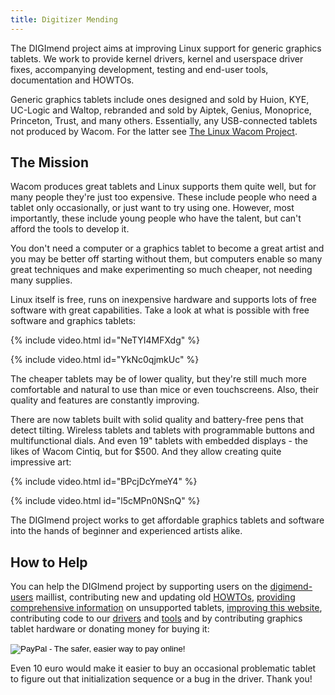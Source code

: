 ```yaml
---
title: Digitizer Mending
---
```

The DIGImend project aims at improving Linux support for generic graphics
tablets. We work to provide kernel drivers, kernel and userspace driver fixes,
accompanying development, testing and end-user tools, documentation and
HOWTOs. 

Generic graphics tablets include ones designed and sold by Huion, KYE,
UC-Logic and Waltop, rebranded and sold by Aiptek, Genius, Monoprice,
Princeton, Trust, and many others. Essentially, any USB-connected tablets not
produced by Wacom. For the latter see [The Linux Wacom
Project](http://linuxwacom.sourceforge.net/).

The Mission
-----------

Wacom produces great tablets and Linux supports them quite well, but for many
people they're just too expensive. These include people who need a tablet only
occasionally, or just want to try using one. However, most importantly, these
include young people who have the talent, but can't afford the tools to
develop it.

You don't need a computer or a graphics tablet to become a great artist and
you may be better off starting without them, but computers enable so many
great techniques and make experimenting so much cheaper, not needing many
supplies.

Linux itself is free, runs on inexpensive hardware and supports lots of free
software with great capabilities. Take a look at what is possible with
free software and graphics tablets:

{% include video.html id="NeTYI4MFXdg" %}

{% include video.html id="YkNc0qjmkUc" %}

The cheaper tablets may be of lower quality, but they're still much more
comfortable and natural to use than mice or even touchscreens. Also, their
quality and features are constantly improving.

There are now tablets built with solid quality and battery-free pens that
detect tilting. Wireless tablets and tablets with programmable buttons and
multifunctional dials. And even 19" tablets with embedded displays - the likes
of Wacom Cintiq, but for $500. And they allow creating quite impressive art:

{% include video.html id="BPcjDcYmeY4" %}

{% include video.html id="l5cMPn0NSnQ" %}

The DIGImend project works to get affordable graphics tablets and software
into the hands of beginner and experienced artists alike.

How to Help
-----------

You can help the DIGImend project by supporting users on the
[digimend-users](https://lists.sourceforge.net/lists/listinfo/digimend-users)
maillist, contributing new and updating old [HOWTOs](/support), [providing
comprehensive information](/support/howto/trbl/diagnostics) on unsupported
tablets, [improving this
website](https://github.com/DIGImend/digimend.github.io), contributing code to
our [drivers](/drivers) and [tools](/devel) and by contributing graphics tablet
hardware or donating money for buying it:

<form action="https://www.paypal.com/cgi-bin/webscr" method="post" target="_top">
    <input type="hidden" name="cmd" value="_s-xclick">
    <input type="hidden" name="hosted_button_id" value="DU5ZBLPVUD2EC">
    <input type="image" src="https://www.paypalobjects.com/en_US/i/btn/btn_donate_LG.gif" border="0" name="submit" alt="PayPal - The safer, easier way to pay online!">
    <img alt="" border="0" src="https://www.paypalobjects.com/en_US/i/scr/pixel.gif" width="1" height="1">
</form>

Even 10 euro would make it easier to buy an occasional problematic tablet to
figure out that initialization sequence or a bug in the driver. Thank you!
